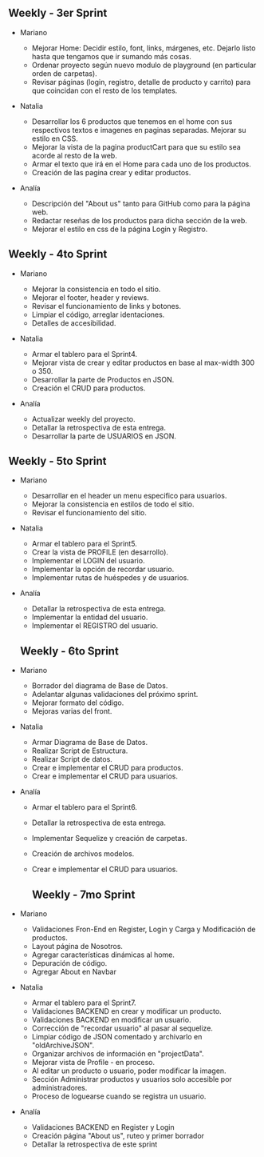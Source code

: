 ## Weekly - 3er Sprint

+ Mariano
    + Mejorar Home: Decidir estilo, font, links, márgenes, etc. Dejarlo listo hasta que tengamos que ir sumando más cosas.
    + Ordenar proyecto según nuevo modulo de playground (en particular orden de carpetas).
    + Revisar páginas (login, registro, detalle de producto y carrito) para que coincidan con el resto de los templates.

+ Natalia
    + Desarrollar los 6 productos que tenemos en el home con sus respectivos textos e imagenes en paginas separadas. Mejorar su estilo en CSS.
    + Mejorar la vista de la pagina productCart para que su estilo sea acorde al resto de la web.
    + Armar el texto que irá en el Home para cada uno de los productos.
    + Creación de las pagina crear y editar productos.

+ Analía
    + Descripción del "About us" tanto para GitHub como para la página web.
    + Redactar reseñas de los productos para dicha sección de la web.
    + Mejorar el estilo en css de la página Login y Registro.

## Weekly - 4to Sprint

+ Mariano
    + Mejorar la consistencia en todo el sitio.
    + Mejorar el footer, header y reviews. 
    + Revisar el funcionamiento de links y botones.
    + Limpiar el código, arreglar identaciones.
    + Detalles de accesibilidad.

+ Natalia
    + Armar el tablero para el Sprint4.
    + Mejorar vista de crear y editar productos en base al max-width 300 o 350.
    + Desarrollar la parte de Productos en JSON.
    + Creación el CRUD para productos.

+ Analía
    + Actualizar weekly del proyecto.
    + Detallar la retrospectiva de esta entrega.
    + Desarrollar la parte de USUARIOS en JSON.

## Weekly - 5to Sprint

+ Mariano
    + Desarrollar en el header un menu especifico para usuarios.
    + Mejorar la consistencia en estilos de todo el sitio.
    + Revisar el funcionamiento del sitio.

+ Natalia
    + Armar el tablero para el Sprint5.
    + Crear la vista de PROFILE (en desarrollo).
    + Implementar el LOGIN del usuario.
    + Implementar la opción de recordar usuario.
    + Implementar rutas de huéspedes y de usuarios.

+ Analía
    + Detallar la retrospectiva de esta entrega.
    + Implementar la entidad del usuario.
    + Implementar el REGISTRO del usuario.

    ## Weekly - 6to Sprint

+ Mariano
    + Borrador del diagrama de Base de Datos.   
    + Adelantar algunas validaciones del próximo sprint.
    + Mejorar formato del código.
    + Mejoras varias del front.

+ Natalia
    + Armar Diagrama de Base de Datos.
    + Realizar Script de Estructura.
    + Realizar Script de datos.
    + Crear e implementar el CRUD para productos.
    + Crear e implementar el CRUD para usuarios.

+ Analía
    + Armar el tablero para el Sprint6.
    + Detallar la retrospectiva de esta entrega.
    + Implementar Sequelize y creación de carpetas.
    + Creación de archivos modelos.
    + Crear e implementar el CRUD para usuarios.

        ## Weekly - 7mo Sprint

+ Mariano
    + Validaciones Fron-End en Register, Login y Carga y Modificación de productos.
    + Layout página de Nosotros.
    + Agregar características dinámicas al home.
    + Depuración de código.
    + Agregar About en Navbar

+ Natalia
    + Armar el tablero para el Sprint7.
    + Validaciones BACKEND en crear y modificar un producto.
    + Validaciones BACKEND en modificar un usuario.
    + Corrección de "recordar usuario" al pasar al sequelize.
    + Limpiar código de JSON comentado y archivarlo en "oldArchiveJSON".
    + Organizar archivos de información en "projectData".
    + Mejorar vista de Profile - en proceso.
    + Al editar un producto o usuario, poder modificar la imagen.
    + Sección Administrar productos y usuarios solo accesible por administradores.
    + Proceso de loguearse cuando se registra un usuario.

+ Analía
    + Validaciones BACKEND en Register y Login
    + Creación página "About us", ruteo y primer borrador
    + Detallar la retrospectiva de este sprint
